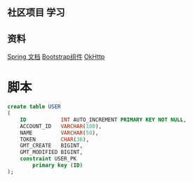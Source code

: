 ## 社区项目 学习
## 资料
[Spring 文档](https://spring.io/guides)
[Bootstrap组件](https://v3.bootcss.com/components/)
[OkHttp](https://square.github.io/okhttp/)

# 脚本
```sql
create table USER
(
    ID           INT AUTO_INCREMENT PRIMARY KEY NOT NULL,
    ACCOUNT_ID   VARCHAR(100),
    NAME         VARCHAR(50),
    TOKEN        CHAR(36),
    GMT_CREATE   BIGINT,
    GMT_MODIFIED BIGINT,
    constraint USER_PK
        primary key (ID)
);
```
